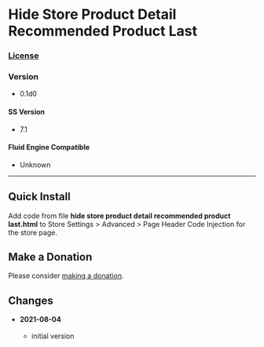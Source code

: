 # Hide Store Product Detail Recommended Product Last

### [License][99]

### Version

  * 0.1d0

#### SS Version

  * 7.1

#### Fluid Engine Compatible

  * Unknown

---

## Quick Install

Add code from file **hide store product detail recommended product last.html**
to Store Settings > Advanced > Page Header Code Injection for the store page.

## Make a Donation

Please consider [making a donation](https://github.com/tomsWebConsulting/twcsl#make-a-donation).

## Changes

<!-- * **2021-07-01**
<br><br>
  * added code to change read more link
  * use twcsl
  * bumped version to 0.1d2
  <br><br -->
* **2021-08-04**
<br><br>
  * initial version

[99]: https://github.com/tomsWebConsulting/twcsl/blob/main/LICENSE.txt#L1
